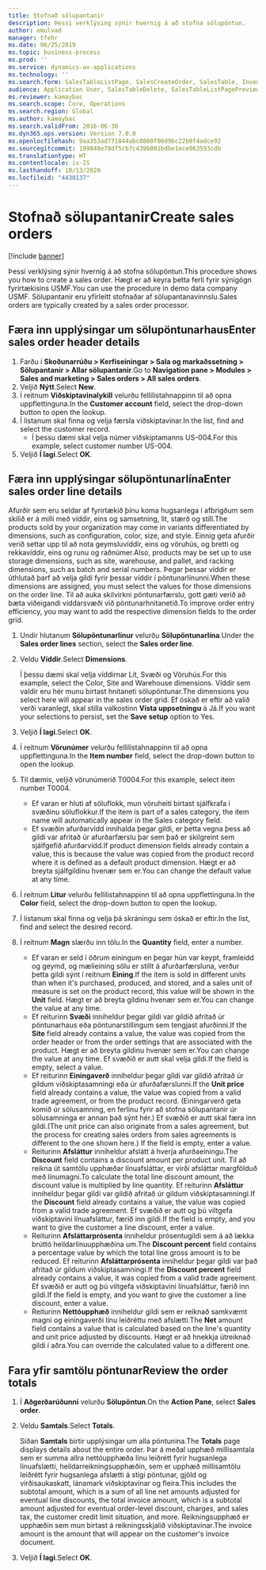 ```yaml
---
title: Stofnað sölupantanir
description: Þessi verklýsing sýnir hvernig á að stofna sölupöntun.
author: omulvad
manager: tfehr
ms.date: 06/25/2019
ms.topic: business-process
ms.prod: ''
ms.service: dynamics-ax-applications
ms.technology: ''
ms.search.form: SalesTableListPage, SalesCreateOrder, SalesTable, InventDimParmFixed, InventProductDimensionLookup, SalesTotals
audience: Application User, SalesTableDelete, SalesTableListPagePreviewPage, SalesUpdateRemain
ms.reviewer: kamaybac
ms.search.scope: Core, Operations
ms.search.region: Global
ms.author: kamaybac
ms.search.validFrom: 2016-06-30
ms.dyn365.ops.version: Version 7.0.0
ms.openlocfilehash: 9aa353ad771844abc0860f06d9bc22b9f4adce92
ms.sourcegitcommit: 199848e78df5cb7c439b001bdbe1ece963593cdb
ms.translationtype: HT
ms.contentlocale: is-IS
ms.lasthandoff: 10/13/2020
ms.locfileid: "4430137"
---
```

# <a name="create-sales-orders"></a><span data-ttu-id="7a928-103">Stofnað sölupantanir</span><span class="sxs-lookup"><span data-stu-id="7a928-103">Create sales orders</span></span>

[!include [banner](../../includes/banner.md)]

<span data-ttu-id="7a928-104">Þessi verklýsing sýnir hvernig á að stofna sölupöntun.</span><span class="sxs-lookup"><span data-stu-id="7a928-104">This procedure shows you how to create a sales order.</span></span> <span data-ttu-id="7a928-105">Hægt er að keyra þetta ferli fyrir sýnigögn fyrirtækisins USMF.</span><span class="sxs-lookup"><span data-stu-id="7a928-105">You can use the procedure in demo data company USMF.</span></span> <span data-ttu-id="7a928-106">Sölupantanir eru yfirleitt stofnaðar af sölupantanavinnslu.</span><span class="sxs-lookup"><span data-stu-id="7a928-106">Sales orders are typically created by a sales order processor.</span></span> 

## <a name="enter-sales-order-header-details"></a><span data-ttu-id="7a928-107">Færa inn upplýsingar um sölupöntunarhaus</span><span class="sxs-lookup"><span data-stu-id="7a928-107">Enter sales order header details</span></span>
1. <span data-ttu-id="7a928-108">Farðu í **Skoðunarrúðu > Kerfiseiningar > Sala og markaðssetning > Sölupantanir > Allar sölupantanir**.</span><span class="sxs-lookup"><span data-stu-id="7a928-108">Go to **Navigation pane > Modules > Sales and marketing > Sales orders > All sales orders**.</span></span>
2. <span data-ttu-id="7a928-109">Veljið **Nýtt**.</span><span class="sxs-lookup"><span data-stu-id="7a928-109">Select **New**.</span></span>
3. <span data-ttu-id="7a928-110">Í reitnum **Viðskiptavinalykill** velurðu fellilistahnappinn til að opna uppflettinguna.</span><span class="sxs-lookup"><span data-stu-id="7a928-110">In the **Customer account** field, select the drop-down button to open the lookup.</span></span>
4. <span data-ttu-id="7a928-111">Í listanum skal finna og velja færsla viðskiptavinar.</span><span class="sxs-lookup"><span data-stu-id="7a928-111">In the list, find and select the customer record.</span></span>
    - <span data-ttu-id="7a928-112">Í þessu dæmi skal velja númer viðskiptamanns US-004.</span><span class="sxs-lookup"><span data-stu-id="7a928-112">For this example, select customer number US-004.</span></span>  
5. <span data-ttu-id="7a928-113">Veljið **Í lagi**.</span><span class="sxs-lookup"><span data-stu-id="7a928-113">Select **OK**.</span></span>

## <a name="enter-sales-order-line-details"></a><span data-ttu-id="7a928-114">Færa inn upplýsingar sölupöntunarlína</span><span class="sxs-lookup"><span data-stu-id="7a928-114">Enter sales order line details</span></span>
    
<span data-ttu-id="7a928-115">Afurðir sem eru seldar af fyrirtækið þínu koma hugsanlega í afbrigðum sem skilið er á milli með víddir, eins og samsetning, lit, stærð og stíll.</span><span class="sxs-lookup"><span data-stu-id="7a928-115">The products sold by your organization may come in variants differentiated by dimensions, such as configuration, color, size, and style.</span></span> <span data-ttu-id="7a928-116">Einnig geta afurðir verið settar upp til að nota geymsluvíddir, eins og vöruhús, og bretti og rekkavíddir, eins og runu og raðnúmer.</span><span class="sxs-lookup"><span data-stu-id="7a928-116">Also, products may be set up to use storage dimensions, such as site, warehouse, and pallet, and racking dimensions, such as batch and serial numbers.</span></span> <span data-ttu-id="7a928-117">Þegar þessar víddir er úthlutað þarf að velja gildi fyrir þessar víddir í pöntunarlínunni.</span><span class="sxs-lookup"><span data-stu-id="7a928-117">When these dimensions are assigned, you must select the values for those dimensions on the order line.</span></span> <span data-ttu-id="7a928-118">Til að auka skilvirkni pöntunarfærslu, gott gæti verið að bæta viðeigandi víddarsvæði við pöntunarhnitanetið.</span><span class="sxs-lookup"><span data-stu-id="7a928-118">To improve order entry efficiency, you may want to add the respective dimension fields to the order grid.</span></span>
    
1. <span data-ttu-id="7a928-119">Undir hlutanum **Sölupöntunarlínur** velurðu **Sölupöntunarlína**.</span><span class="sxs-lookup"><span data-stu-id="7a928-119">Under the **Sales order lines** section, select the **Sales order line**.</span></span>
2. <span data-ttu-id="7a928-120">Veldu **Víddir**.</span><span class="sxs-lookup"><span data-stu-id="7a928-120">Select **Dimensions**.</span></span>
    
    <span data-ttu-id="7a928-121">Í þessu dæmi skal velja víddirnar Lit, Svæði og Vöruhús.</span><span class="sxs-lookup"><span data-stu-id="7a928-121">For this example, select the Color, Site and Warehouse dimensions.</span></span> <span data-ttu-id="7a928-122">Víddir sem valdir eru hér munu birtast hnitaneti sölupöntunar.</span><span class="sxs-lookup"><span data-stu-id="7a928-122">The dimensions you select here will appear in the sales order grid.</span></span> <span data-ttu-id="7a928-123">Ef óskað er eftir að valið verði varanlegt, skal stilla valkostinn **Vista uppsetningu** á Já.</span><span class="sxs-lookup"><span data-stu-id="7a928-123">If you want your selections to persist, set the **Save setup** option to Yes.</span></span>
    
3. <span data-ttu-id="7a928-124">Veljið **Í lagi**.</span><span class="sxs-lookup"><span data-stu-id="7a928-124">Select **OK**.</span></span>
4. <span data-ttu-id="7a928-125">Í reitnum **Vörunúmer** velurðu fellilistahnappinn til að opna uppflettinguna.</span><span class="sxs-lookup"><span data-stu-id="7a928-125">In the **Item number** field, select the drop-down button to open the lookup.</span></span>
5. <span data-ttu-id="7a928-126">Til dæmis, veljið vörunúmerið T0004.</span><span class="sxs-lookup"><span data-stu-id="7a928-126">For this example, select item number T0004.</span></span>
    - <span data-ttu-id="7a928-127">Ef varan er hluti af söluflokk, mun vöruheiti birtast sjálfkrafa í svæðinu söluflokkur.</span><span class="sxs-lookup"><span data-stu-id="7a928-127">If the item is part of a sales category, the item name will automatically appear in the Sales category field.</span></span>  
    - <span data-ttu-id="7a928-128">Ef svæðin afurðarvídd innihalda þegar gildi, er þetta vegna þess að gildi var afritað úr afurðarfærslu þar sem það er skilgreint sem sjálfgefið afurðarvídd.</span><span class="sxs-lookup"><span data-stu-id="7a928-128">If product dimension fields already contain a value, this is because the value was copied from the product record where it is defined as a default product dimension.</span></span> <span data-ttu-id="7a928-129">Hægt er að breyta sjálfgildinu hvenær sem er.</span><span class="sxs-lookup"><span data-stu-id="7a928-129">You can change the default value at any time.</span></span>   
6. <span data-ttu-id="7a928-130">Í reitnum **Litur** velurðu fellilistahnappinn til að opna uppflettinguna.</span><span class="sxs-lookup"><span data-stu-id="7a928-130">In the **Color** field, select the drop-down button to open the lookup.</span></span>
7. <span data-ttu-id="7a928-131">Í listanum skal finna og velja þá skráningu sem óskað er eftir.</span><span class="sxs-lookup"><span data-stu-id="7a928-131">In the list, find and select the desired record.</span></span>
8. <span data-ttu-id="7a928-132">Í reitnum **Magn** slærðu inn tölu.</span><span class="sxs-lookup"><span data-stu-id="7a928-132">In the **Quantity** field, enter a number.</span></span>
    - <span data-ttu-id="7a928-133">Ef varan er seld í öðrum einingum en þegar hún var keypt, framleidd og geymd, og mælieining sölu er stillt á afurðarfærsluna, verður þetta gildi sýnt í reitnum **Eining**.</span><span class="sxs-lookup"><span data-stu-id="7a928-133">If the item is sold in different units than when it's purchased, produced, and stored, and a sales unit of measure is set on the product record, this value will be shown in the **Unit** field.</span></span> <span data-ttu-id="7a928-134">Hægt er að breyta gildinu hvenær sem er.</span><span class="sxs-lookup"><span data-stu-id="7a928-134">You can change the value at any time.</span></span>   
    - <span data-ttu-id="7a928-135">Ef reiturinn **Svæði** inniheldur þegar gildi var gildið afritað úr pöntunarhaus eða pöntunarstillingum sem tengjast afurðinni.</span><span class="sxs-lookup"><span data-stu-id="7a928-135">If the **Site** field already contains a value, the value was copied from the order header or from the order settings that are associated with the product.</span></span> <span data-ttu-id="7a928-136">Hægt er að breyta gildinu hvenær sem er.</span><span class="sxs-lookup"><span data-stu-id="7a928-136">You can change the value at any time.</span></span> <span data-ttu-id="7a928-137">Ef svæðið er autt skal velja gildi.</span><span class="sxs-lookup"><span data-stu-id="7a928-137">If the field is empty, select a value.</span></span>   
    - <span data-ttu-id="7a928-138">Ef reiturinn **Einingaverð** inniheldur þegar gildi var gildið afritað úr gildum viðskiptasamningi eða úr afurðafærslunni.</span><span class="sxs-lookup"><span data-stu-id="7a928-138">If the **Unit price** field already contains a value, the value was copied from a valid trade agreement, or from the product record.</span></span> <span data-ttu-id="7a928-139">(Einingarverð geta komið úr sölusamning, en ferlinu fyrir að stofna sölupantanir úr sölusamninga er annan það sýnt hér.) Ef svæðið er autt skal færa inn gildi.</span><span class="sxs-lookup"><span data-stu-id="7a928-139">(The unit price can also originate from a sales agreement, but the process for creating sales orders from sales agreements is different to the one shown here.) If the field is empty, enter a value.</span></span>   
    - <span data-ttu-id="7a928-140">Reiturinn **Afsláttur** inniheldur afslátt á hverja afurðaeiningu.</span><span class="sxs-lookup"><span data-stu-id="7a928-140">The **Discount** field contains a discount amount per product unit.</span></span> <span data-ttu-id="7a928-141">Til að reikna út samtölu upphæðar línuafsláttar, er virði afsláttar margfölduð með línumagni.</span><span class="sxs-lookup"><span data-stu-id="7a928-141">To calculate the total line discount amount, the discount value is multiplied by line quantity.</span></span> <span data-ttu-id="7a928-142">Ef reiturinn **Afsláttur** inniheldur þegar gildi var gildið afritað úr gildum viðskiptasamningi.</span><span class="sxs-lookup"><span data-stu-id="7a928-142">If the **Discount** field already contains a value, the value was copied from a valid trade agreement.</span></span> <span data-ttu-id="7a928-143">Ef svæðið er autt og þú viltgefa viðskiptavini línuafsláttur, færið inn gildi.</span><span class="sxs-lookup"><span data-stu-id="7a928-143">If the field is empty, and you want to give the customer a line discount, enter a value.</span></span>  
    - <span data-ttu-id="7a928-144">Reiturinn **Afsláttarprósenta** inniheldur prósentugildi sem á að lækka brúttó heildarlínuupphæðina um.</span><span class="sxs-lookup"><span data-stu-id="7a928-144">The **Discount percent** field contains a percentage value by which the total line gross amount is to be reduced.</span></span>  <span data-ttu-id="7a928-145">Ef reiturinn **Afsláttarprósenta** inniheldur þegar gildi var það afritað úr gildum viðskiptasamningi.</span><span class="sxs-lookup"><span data-stu-id="7a928-145">If the **Discount percent** field already contains a value, it was copied from a valid trade agreement.</span></span> <span data-ttu-id="7a928-146">Ef svæðið er autt og þú viltgefa viðskiptavini línuafsláttur, færið inn gildi.</span><span class="sxs-lookup"><span data-stu-id="7a928-146">If the field is empty, and you want to give the customer a line discount, enter a value.</span></span> 
    - <span data-ttu-id="7a928-147">Reiturinn **Nettóupphæð** inniheldur gildi sem er reiknað samkvæmt magni og einingaverði línu leiðréttu með afslætti.</span><span class="sxs-lookup"><span data-stu-id="7a928-147">The **Net** amount field contains a value that is calculated based on the line's quantity and unit price adjusted by discounts.</span></span>  <span data-ttu-id="7a928-148">Hægt er að hnekkja útreiknað gildi í aðra.</span><span class="sxs-lookup"><span data-stu-id="7a928-148">You can override the calculated value to a different one.</span></span>  

## <a name="review-the-order-totals"></a><span data-ttu-id="7a928-149">Fara yfir samtölu pöntunar</span><span class="sxs-lookup"><span data-stu-id="7a928-149">Review the order totals</span></span>
1. <span data-ttu-id="7a928-150">Í **Aðgerðarúðunni** velurðu **Sölupöntun**.</span><span class="sxs-lookup"><span data-stu-id="7a928-150">On the **Action Pane**, select **Sales order**.</span></span>
2. <span data-ttu-id="7a928-151">Veldu **Samtals**.</span><span class="sxs-lookup"><span data-stu-id="7a928-151">Select **Totals**.</span></span>
    
    <span data-ttu-id="7a928-152">Síðan **Samtals** birtir upplýsingar um alla pöntunina.</span><span class="sxs-lookup"><span data-stu-id="7a928-152">The **Totals** page displays details about the entire order.</span></span> <span data-ttu-id="7a928-153">Þar á meðal upphæð millisamtala sem er summa allra nettóupphæða línu leiðrétt fyrir hugsanlega línuafslætti, heildarreikningsupphæðin, sem er upphæð millisamtölu leiðrétt fyrir hugsanlega afslætti á stigi pöntunar, gjöld og virðisaukaskatt, lánamark viðskiptavinar og fleira.</span><span class="sxs-lookup"><span data-stu-id="7a928-153">This includes the subtotal amount, which is a sum of all line net amounts adjusted for eventual line discounts, the total invoice amount, which is a subtotal amount adjusted for eventual order-level discount, charges, and sales tax, the customer credit limit situation, and more.</span></span> <span data-ttu-id="7a928-154">Reikningsupphæð er upphæðin sem mun birtast á reikningsskjalið viðskiptavinar.</span><span class="sxs-lookup"><span data-stu-id="7a928-154">The invoice amount is the amount that will appear on the customer's invoice document.</span></span>  
    
3. <span data-ttu-id="7a928-155">Veljið **Í lagi**.</span><span class="sxs-lookup"><span data-stu-id="7a928-155">Select **OK**.</span></span>
